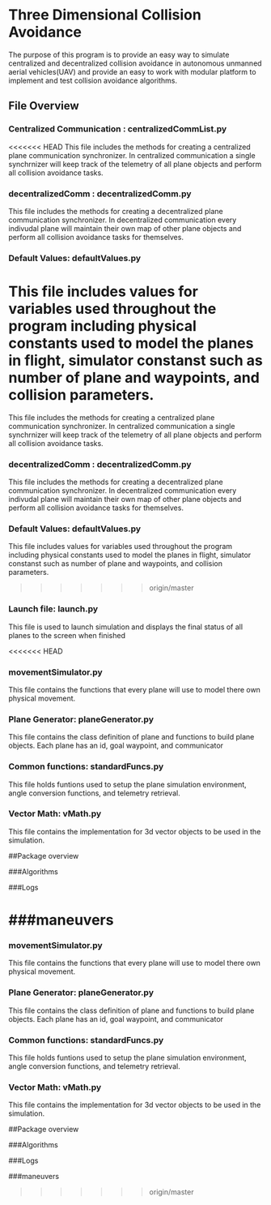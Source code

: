 # Three Dimensional Collision Avoidance

The purpose of this program is to provide an easy way to simulate centralized and decentralized collision avoidance in autonomous unmanned aerial vehicles(UAV) and provide an easy to work with modular platform to implement and test collision avoidance algorithms.

## File Overview

### Centralized Communication : centralizedCommList.py
<<<<<<< HEAD
This file includes the methods for creating a centralized plane communication synchronizer. In centralized communication a single synchrnizer will keep track of the telemetry of all plane objects and perform all collision avoidance tasks.

### decentralizedComm : decentralizedComm.py
This file includes the methods for creating a decentralized plane communication synchronizer. In decentralized communication every indivudal plane will maintain their own map of other plane objects and perform all collision avoidance tasks for themselves.

### Default Values: defaultValues.py
This file includes values for variables used throughout the program including physical constants used to model the planes in flight, simulator constanst such as number of plane and waypoints, and collision parameters.
=======
This file includes the methods for creating a centralized plane communication synchronizer. In centralized communication a single synchrnizer will keep track of the telemetry of all plane objects and perform all collision avoidance tasks. 

### decentralizedComm : decentralizedComm.py 
This file includes the methods for creating a decentralized plane communication synchronizer. In decentralized communication every indivudal plane will maintain their own map of other plane objects and perform all collision avoidance tasks for themselves.

### Default Values: defaultValues.py
This file includes values for variables used throughout the program including physical constants used to model the planes in flight, simulator constanst such as number of plane and waypoints, and collision parameters. 
>>>>>>> origin/master

### Launch file: launch.py
This file is used to launch simulation and displays the final status of all planes to the screen when finished

<<<<<<< HEAD
### movementSimulator.py
This file contains the functions that every plane will use to model there own physical movement.

### Plane Generator: planeGenerator.py
This file contains the class definition of plane and functions to build plane objects. Each plane has an id, goal waypoint, and communicator

### Common functions: standardFuncs.py
This file holds funtions used to setup the plane simulation environment, angle conversion functions, and telemetry retrieval.


### Vector Math: vMath.py
This file contains the implementation for 3d vector objects to be used in the simulation.

##Package overview

###Algorithms

###Logs

###maneuvers
=======
### movementSimulator.py 
This file contains the functions that every plane will use to model there own physical movement. 

### Plane Generator: planeGenerator.py
This file contains the class definition of plane and functions to build plane objects. Each plane has an id, goal waypoint, and communicator 

### Common functions: standardFuncs.py
This file holds funtions used to setup the plane simulation environment, angle conversion functions, and telemetry retrieval. 


### Vector Math: vMath.py
This file contains the implementation for 3d vector objects to be used in the simulation. 

##Package overview 

###Algorithms 

###Logs 

###maneuvers 

>>>>>>> origin/master
